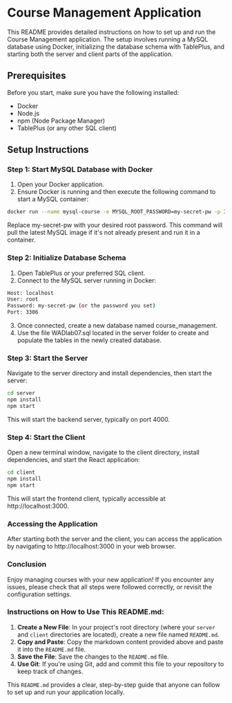 # Course Management Application

This README provides detailed instructions on how to set up and run the Course Management application. The setup involves running a MySQL database using Docker, initializing the database schema with TablePlus, and starting both the server and client parts of the application.

## Prerequisites

Before you start, make sure you have the following installed:
- Docker
- Node.js
- npm (Node Package Manager)
- TablePlus (or any other SQL client)

## Setup Instructions

### Step 1: Start MySQL Database with Docker

1. Open your Docker application.
2. Ensure Docker is running and then execute the following command to start a MySQL container:
```bash
docker run --name mysql-course -e MYSQL_ROOT_PASSWORD=my-secret-pw -p 3306:3306 -d mysql:latest
```
Replace my-secret-pw with your desired root password. This command will pull the latest MySQL image if it's not already present and run it in a container.

### Step 2: Initialize Database Schema
1. Open TablePlus or your preferred SQL client.
2. Connect to the MySQL server running in Docker:
``` bash
Host: localhost
User: root
Password: my-secret-pw (or the password you set)
Port: 3306
```
3. Once connected, create a new database named course_management.
4. Use the file WADlab07.sql located in the server folder to create and populate the tables in the newly created database.

### Step 3: Start the Server
Navigate to the server directory and install dependencies, then start the server:

``` bash
cd server
npm install
npm start
```
This will start the backend server, typically on port 4000.

### Step 4: Start the Client
Open a new terminal window, navigate to the client directory, install dependencies, and start the React application:

``` bash
cd client
npm install
npm start
```
This will start the frontend client, typically accessible at http://localhost:3000.


### Accessing the Application
After starting both the server and the client, you can access the application by navigating to http://localhost:3000 in your web browser.

### Conclusion
Enjoy managing courses with your new application! If you encounter any issues, please check that all steps were followed correctly, or revisit the configuration settings.


### Instructions on How to Use This README.md:

1. **Create a New File**: In your project's root directory (where your `server` and `client` directories are located), create a new file named `README.md`.
2. **Copy and Paste**: Copy the markdown content provided above and paste it into the `README.md` file.
3. **Save the File**: Save the changes to the `README.md` file.
4. **Use Git**: If you're using Git, add and commit this file to your repository to keep track of changes.

This `README.md` provides a clear, step-by-step guide that anyone can follow to set up and run your application locally.